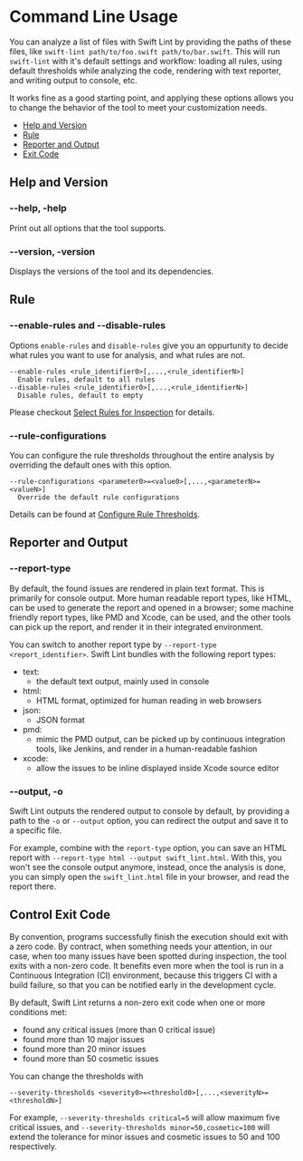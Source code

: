 # Command Line Usage

You can analyze a list of files with Swift Lint by providing the paths of these files, like `swift-lint path/to/foo.swift path/to/bar.swift`. This will run `swift-lint` with it's default settings and workflow: loading all rules, using default thresholds while analyzing the code, rendering with text reporter, and writing output to console, etc.

It works fine as a good starting point, and applying these options allows you to change the behavior of the tool to meet your customization needs.

- [Help and Version](#help-and-version)
- [Rule](#rule)
- [Reporter and Output](#reporter-and-output)
- [Exit Code](#control=exit-code)

## Help and Version

### --help, -help

Print out all options that the tool supports.

### --version, -version

Displays the versions of the tool and its dependencies.

## Rule

### --enable-rules and --disable-rules

Options `enable-rules` and `disable-rules` give you an oppurtunity to decide what rules you want to use for analysis, and what rules are not.

```
--enable-rules <rule_identifier0>[,...,<rule_identifierN>]
  Enable rules, default to all rules
--disable-rules <rule_identifier0>[,...,<rule_identifierN>]
  Disable rules, default to empty
```

Please checkout [Select Rules for Inspection](SelectRules.md) for details.

### --rule-configurations

You can configure the rule thresholds throughout the entire analysis by overriding the default ones with this option.

```
--rule-configurations <parameter0>=<value0>[,...,<parameterN>=<valueN>]
  Override the default rule configurations
```

Details can be found at [Configure Rule Thresholds](RuleConfigurations.md).

## Reporter and Output

### --report-type

By default, the found issues are rendered in plain text format. This is primarily for console output.
More human readable report types, like HTML, can be used to generate the report and opened in a browser;
some machine friendly report types, like PMD and Xcode, can be used, and the other tools can pick up the report, and render it in their integrated environment.

You can switch to another report type by `--report-type <report_identifier>`. Swift Lint bundles with the following report types:

- text:
  - the default text output, mainly used in console
- html:
  - HTML format, optimized for human reading in web browsers
- json:
  - JSON format
- pmd:
  - mimic the PMD output, can be picked up by continuous integration tools, like Jenkins, and render in a human-readable fashion
- xcode:
  - allow the issues to be inline displayed inside Xcode source editor

### --output, -o

Swift Lint outputs the rendered output to console by default, by providing a path to the `-o` or `--output` option, you can redirect the output and save it to a specific file.

For example, combine with the `report-type` option, you can save an HTML report with `--report-type html --output swift_lint.html`. With this, you won't see the console output anymore, instead, once the analysis is done, you can simply open the `swift_lint.html` file in your browser, and read the report there.

## Control Exit Code

By convention, programs successfully finish the execution should exit with a zero code. By contract, when something needs your attention, in our case, when too many issues have been spotted during inspection, the tool exits with a non-zero code. It benefits even more when the tool is run in a Continuous Integration (CI) environment, because this triggers CI with a build failure, so that you can be notified early in the development cycle.

By default, Swift Lint returns a non-zero exit code when one or more conditions met:

- found any critical issues (more than 0 critical issue)
- found more than 10 major issues
- found more than 20 minor issues
- found more than 50 cosmetic issues

You can change the thresholds with

```
--severity-thresholds <severity0>=<threshold0>[,...,<severityN>=<thresholdN>]
```

For example, `--severity-thresholds critical=5` will allow maximum five critical issues, and `--severity-thresholds minor=50,cosmetic=100` will extend the tolerance for minor issues and cosmetic issues to 50 and 100 respectively.
